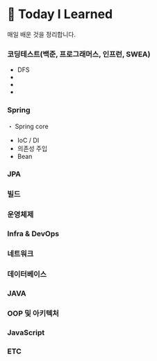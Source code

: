 # 📂 Today I Learned

매일 배운 것을 정리합니다.

### 코딩테스트(백준, 프로그래머스, 인프런, SWEA)
  - DFS
  -
  -
  -
  
### Spring
・ Spring core
  - IoC / DI 
  - 의존성 주입
  - Bean

### JPA

### 빌드

### 운영체제

### Infra & DevOps

### 네트워크

### 데이터베이스

### JAVA

### OOP 및 아키텍처

### JavaScript

### ETC
